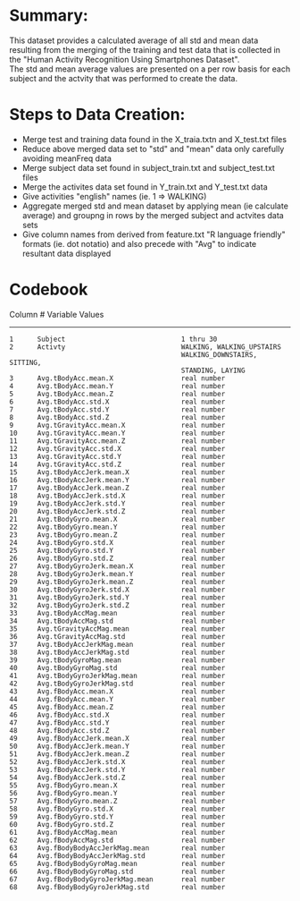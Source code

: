 # Summary: # 
   This dataset provides a calculated average of all std and mean data
   resulting from the merging of the training and test data that is 
   collected in the "Human Activity Recognition Using Smartphones Dataset".      
   The std and mean average values are presented on a per row basis for 
   each subject and the actvity that was performed to create the data. 
            
# Steps to Data Creation: #
  * Merge test and training data found in the X_traia.txtn and X_test.txt files
  * Reduce above merged data set to "std" and "mean" data only carefully avoiding meanFreq data
  * Merge subject data set found in subject_train.txt and subject_test.txt files
  * Merge the activites data set found in Y_train.txt and Y_test.txt data
  * Give activities "english" names (ie. 1 => WALKING)
  * Aggregate merged std and mean dataset by applying mean (ie calculate average) and groupng in rows by the merged subject and actvites data sets        
  * Give column names from derived from feature.txt "R language friendly" formats (ie. dot notatio) and also precede with "Avg" to indicate resultant data displayed 

# Codebook #   

 Column #  Variable                            Values
 --------  ---------------------------------   -----------
    1      Subject                             1 thru 30
    2      Activty                             WALKING, WALKING_UPSTAIRS
                                               WALKING_DOWNSTAIRS, SITTING,
                                               STANDING, LAYING
    3      Avg.tBodyAcc.mean.X                 real number
    4      Avg.tBodyAcc.mean.Y                 real number
    5      Avg.tBodyAcc.mean.Z                 real number
    6      Avg.tBodyAcc.std.X                  real number
    7      Avg.tBodyAcc.std.Y                  real number
    8      Avg.tBodyAcc.std.Z                  real number
    9      Avg.tGravityAcc.mean.X              real number
    10     Avg.tGravityAcc.mean.Y              real number
    11     Avg.tGravityAcc.mean.Z              real number
    12     Avg.tGravityAcc.std.X               real number
    13     Avg.tGravityAcc.std.Y               real number
    14     Avg.tGravityAcc.std.Z               real number
    15     Avg.tBodyAccJerk.mean.X             real number
    16     Avg.tBodyAccJerk.mean.Y             real number
    17     Avg.tBodyAccJerk.mean.Z             real number
    18     Avg.tBodyAccJerk.std.X              real number
    19     Avg.tBodyAccJerk.std.Y              real number
    20     Avg.tBodyAccJerk.std.Z              real number
    21     Avg.tBodyGyro.mean.X                real number
    22     Avg.tBodyGyro.mean.Y                real number
    23     Avg.tBodyGyro.mean.Z                real number
    24     Avg.tBodyGyro.std.X                 real number
    25     Avg.tBodyGyro.std.Y                 real number
    26     Avg.tBodyGyro.std.Z                 real number
    27     Avg.tBodyGyroJerk.mean.X            real number
    28     Avg.tBodyGyroJerk.mean.Y            real number
    29     Avg.tBodyGyroJerk.mean.Z            real number
    30     Avg.tBodyGyroJerk.std.X             real number
    31     Avg.tBodyGyroJerk.std.Y             real number
    32     Avg.tBodyGyroJerk.std.Z             real number
    33     Avg.tBodyAccMag.mean                real number
    34     Avg.tBodyAccMag.std                 real number
    35     Avg.tGravityAccMag.mean             real number
    36     Avg.tGravityAccMag.std              real number
    37     Avg.tBodyAccJerkMag.mean            real number
    38     Avg.tBodyAccJerkMag.std             real number
    39     Avg.tBodyGyroMag.mean               real number
    40     Avg.tBodyGyroMag.std                real number
    41     Avg.tBodyGyroJerkMag.mean           real number
    42     Avg.tBodyGyroJerkMag.std            real number
    43     Avg.fBodyAcc.mean.X                 real number
    44     Avg.fBodyAcc.mean.Y                 real number
    45     Avg.fBodyAcc.mean.Z                 real number
    46     Avg.fBodyAcc.std.X                  real number
    47     Avg.fBodyAcc.std.Y                  real number
    48     Avg.fBodyAcc.std.Z                  real number
    49     Avg.fBodyAccJerk.mean.X             real number
    50     Avg.fBodyAccJerk.mean.Y             real number
    51     Avg.fBodyAccJerk.mean.Z             real number
    52     Avg.fBodyAccJerk.std.X              real number
    53     Avg.fBodyAccJerk.std.Y              real number
    54     Avg.fBodyAccJerk.std.Z              real number
    55     Avg.fBodyGyro.mean.X                real number
    56     Avg.fBodyGyro.mean.Y                real number
    57     Avg.fBodyGyro.mean.Z                real number
    58     Avg.fBodyGyro.std.X                 real number
    59     Avg.fBodyGyro.std.Y                 real number
    60     Avg.fBodyGyro.std.Z                 real number
    61     Avg.fBodyAccMag.mean                real number
    62     Avg.fBodyAccMag.std                 real number
    63     Avg.fBodyBodyAccJerkMag.mean        real number
    64     Avg.fBodyBodyAccJerkMag.std         real number
    65     Avg.fBodyBodyGyroMag.mean           real number
    66     Avg.fBodyBodyGyroMag.std            real number
    67     Avg.fBodyBodyGyroJerkMag.mean       real number
    68     Avg.fBodyBodyGyroJerkMag.std        real number

